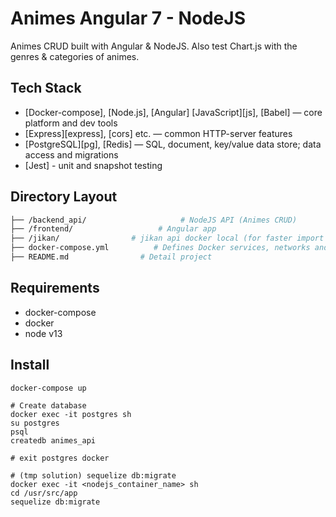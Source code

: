 # Animes Angular 7 - NodeJS
Animes CRUD built with Angular & NodeJS. Also test Chart.js with the genres & categories of animes.

## Tech Stack

* [Docker-compose], [Node.js], [Angular] [JavaScript][js], [Babel] — core platform and dev tools
* [Express][express], [cors] etc. — common HTTP-server features
* [PostgreSQL][pg], [Redis] — SQL, document, key/value data store; data access and migrations
* [Jest] - unit and snapshot testing


## Directory Layout

```bash
├── /backend_api/                     # NodeJS API (Animes CRUD)
├── /frontend/                   # Angular app 
├── /jikan/                # jikan api docker local (for faster import data)
├── docker-compose.yml          # Defines Docker services, networks and volumes
├── README.md                # Detail project
```

## Requirements
- docker-compose 
- docker 
- node v13 

## Install

````
docker-compose up

# Create database
docker exec -it postgres sh 
su postgres
psql
createdb animes_api

# exit postgres docker

# (tmp solution) sequelize db:migrate
docker exec -it <nodejs_container_name> sh
cd /usr/src/app 
sequelize db:migrate

````

 
